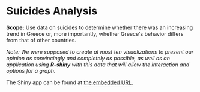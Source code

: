 # Suicides Analysis

**Scope:** Use data on suicides to determine whether there was an increasing trend in Greece or, more importantly, whether Greece's behavior differs from that of other countries. 

*Note: We were supposed to create at most ten visualizations to present our opinion as convincingly and completely as possible, as well as an application using **R-shiny** with this data that will allow the interaction and options for a graph.*

The Shiny app can be found at [the embedded URL.](https://anpliat.shinyapps.io/Suicides/)
